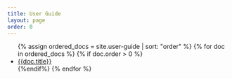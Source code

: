 ```yaml
---
title: User Guide
layout: page
order: 0
---
```


<ul list="toclist">
	{% assign ordered_docs = site.user-guide | sort: "order" %}
	{% for doc in ordered_docs %}
		{% if doc.order > 0 %}
			<li><a href="{{ doc.url  | prepend: site.baseurl }}">{{doc.title}}</a></li>
		{%endif%}
	{% endfor %}
</ul>